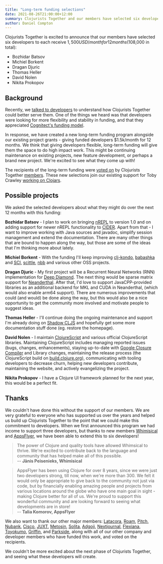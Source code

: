 ```yaml
---
title: "Long-term funding selections"
date: 2021-08-26T21:00:00+12:00
summary: Clojurists Together and our members have selected six developers to receive long-term funding.
author: Daniel Compton
---
```


Clojurists Together is excited to announce that our members have selected six developers to each receive $1,500 USD/month for 12 months ($108,000 in total):

* Bozhidar Batsov
* Michiel Borkent
* Dragan Djuric
* Thomas Heller
* David Nolen
* Nikita Prokopov

## Background

Recently, we [talked to developers](/news/long-term-funding-update/) to understand how Clojurists Together could better serve them. One of the things we heard was that developers were looking for more flexibility and stability in funding, and that they appreciated [Cognitect's funding model](https://www.cognitect.com/blog/2020/12/15/sponsoring-open-source-developers).

In response, we have created a new long-term funding program alongside our existing project grants - giving funded developers $1.5k/month for 12 months. We think that giving developers flexible, long-term funding will give them the space to do high impact work. This might be continuing maintenance on existing projects, new feature development, or perhaps a brand new project. We're excited to see what they come up with!

The recipients of the long-term funding were [voted on](/news/long-term-funding-update/) by Clojurists Together [members](/members/). These new selections join our existing support for Toby Crawley [working on Clojars](/news/clojurists-together-is-funding-clojars/).

## Possible projects

We asked the selected developers about what they might do over the next 12 months with this funding:

**Bozhidar Batsov** - I plan to work on bringing [nREPL](https://nrepl.org) to version 1.0 and on adding support for newer nREPL functionality to [CIDER](https://cider.mx). Apart from that - I want to improve working with Java sources and javadoc, simplify session management and extend the documentation. There are many other things that are bound to happen along the way, but those are some of the ideas that I'm thinking more about lately.

**Michiel Borkent** - With the funding I'll keep improving [clj-kondo](https://github.com/clj-kondo/clj-kondo), [babashka](https://github.com/babashka/babashka) and [SCI](https://github.com/borkdude/sci), [scittle](https://github.com/borkdude/scittle), [nbb](https://github.com/borkdude/nbb) and various other OSS projects.

**Dragan Djuric** - My first project will be a Recurrent Neural Networks (RNN) implementation for [Deep Diamond](https://github.com/uncomplicate/deep-diamond). The next thing would be sparse matrix support for [Neanderthal](https://github.com/uncomplicate/neanderthal). After that, I'd love to support JavaCPP-provided libraries as an additional backend for MKL and CUDA in Neanderthal, (which would also enable arm64 support). There are numerous improvements that could (and would) be done along the way, but this would also be a nice opportunity to get the community more involved and motivate people to suggest ideas.

**Thomas Heller** - I'll continue doing the ongoing maintenance and support I'm already doing on [Shadow CLJS](https://github.com/thheller/shadow-cljs) and hopefully get some more documentation stuff done (eg. restore the homepage).

**David Nolen** - I maintain [ClojureScript](https://clojurescript.org) and various official ClojureScript libraries. Maintaining ClojureScript includes managing reported issues (bugs, changes, enhancements), staying up-to-date with [Google Closure Compiler](https://developers.google.com/closure/compiler) and Library changes, maintaining the release process (the ClojureScript build on [build.clojure.org](https://build.clojure.org)), communicating with tooling developers to decrease churn, helping new developers contribute, maintaining the website, and actively evangelizing the project.

**Nikita Prokopov** - I have a Clojure UI framework planned for the next year, this would be a perfect fit.

## Thanks

We couldn't have done this without the support of our members. We are very grateful to everyone who has supported us over the years and helped us build up Clojurists Together to the point that we could make this commitment to developers. When we first announced this program we had income to support three developers, but thanks to new members [Whimisical](https://whimsical.com) and [AppsFlyer](https://www.appsflyer.com), we have been able to extend this to six developers!

> The power of Clojure and quality tools have allowed Whimsical to thrive. We're excited to contribute back to the language and community that has helped make all of this possible.  
> -- **Jānis Peisenieks, Whimisical**

> AppsFlyer has been using Clojure for over 8 years, since we were just two developers strong, till now, when we're more than 300. We felt it would only be appropriate to give back to the community not just via code, but by financially enabling amazing people and projects from various locations around the globe who have one main goal in sight - making Clojure better for all of us. We're proud to support this wonderful community and are looking forward to seeing what developments are in store!  
> -- **Talia Komorov, AppsFlyer**

We also want to thank our other major members: [Latacora][latacora-cljtog], [Roam][roam-cljtog], [Pitch][pitch-cljtog], [Nubank][nubank-cljtog], [Cisco][cisco-cljtog], [JUXT][juxt-cljtog], [Metosin][metosin-cljtog], [Solita][solita-cljtog], [Adgoji][adgoji-cljtog], [Nextjournal][nextjournal-cljtog], [Flexiana][flexiana-cljtog], [Toyokumo][toyokumo-cljtog], [Griffin][griffin-cljtog], and [Parkside][parkside-cljtog], along with all of our other company and developer members who have funded this work, and voted on the recipients.

We couldn't be more excited about the next phase of Clojurists Together, and seeing what these developers will create.

[latacora-cljtog]: https://www.latacora.com/
[roam-cljtog]: https://roamresearch.com/
[whimsical-cljtog]: https://www.whimsical.com/
[pitch-cljtog]: https://pitch.io/
[nubank-cljtog]: https://nubank.com.br/
[cisco-cljtog]: https://www.cisco.com/
[appsflyer-cljtog]: https://appsflyer.com/
[juxt-cljtog]: https://juxt.pro
[metosin-cljtog]: https://www.metosin.fi/
[solita-cljtog]: http://www.solita.fi/en
[adgoji-cljtog]: http://www.adgoji.com/
[nextjournal-cljtog]: https://nextjournal.com/
[clubhouse-cljtog]: https://www.clubhouse.io/
[flexiana-cljtog]: https://flexiana.com/
[toyokumo-cljtog]: https://toyokumo.co.jp/
[griffin-cljtog]: https://www.griffin.sh/
[parkside-cljtog]: https://parkside.app
